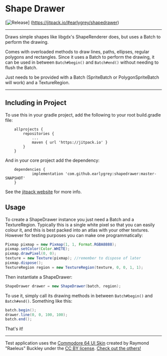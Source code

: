 # Shape Drawer

[![Release](https://jitpack.io/v/earlygrey/shapedrawer.svg)]
(https://jitpack.io/#earlygrey/shapedrawer)

---

Draws simple shapes like libgdx's ShapeRenderer does, but uses a Batch to perform the drawing.

Comes with overloaded methods to draw lines, paths, ellipses, regular polygons and rectangles.
Since it uses a Batch to perform the drawing, it can be used in between `Batch#begin()` and `Batch#end()` without
needing to flush the Batch.

Just needs to be provided with a Batch (SpriteBatch or PolygonSpriteBatch will work) and a TextureRegion.

---

## Including in Project

To use this in your gradle project, add the following to your root build.gradle file:
 
```
	allprojects {
		repositories {
			...
			maven { url 'https://jitpack.io' }
		}
	}
```
And  in your core project add the dependency:
```
	dependencies {
	        implementation 'com.github.earlygrey:shapedrawer:master-SNAPSHOT'
	}
```

See the [jitpack website](https://jitpack.io/#earlygrey/shapedrawer/-SNAPSHOT) for more info.


## Usage

To create a ShapeDrawer instance you just need a Batch and a TextureRegion. Typically this is a single white pixel so that you can easily colour it,
and this is best packed into an atlas with your other textures. However for testing purposes you can make one programmatically:

```java   
Pixmap pixmap = new Pixmap(1, 1, Format.RGBA8888);
pixmap.setColor(Color.WHITE);
pixmap.drawPixel(0, 0);
texture = new Texture(pixmap); //remember to dispose of later
pixmap.dispose();
TextureRegion region = new TextureRegion(texture, 0, 0, 1, 1);
```

Then instantiate a ShapeDrawer:

```java
ShapeDrawer drawer = new ShapeDrawer(batch, region);
```

To use it, simply call its drawing methods in between `Batch#begin()` and `Batch#end()`. Something like this:

```java
batch.begin();
drawer.line(0, 0, 100, 100);
batch.end();
```

That's it!


---

Test application uses the [Commodore 64 UI Skin](https://ray3k.wordpress.com/artwork/commodore-64-ui-skin-for-libgdx/) created by Raymond "Raeleus" Buckley under the [CC BY license](https://creativecommons.org/licenses/by/4.0/). [Check out the others!](https://ray3k.wordpress.com/artwork/)
